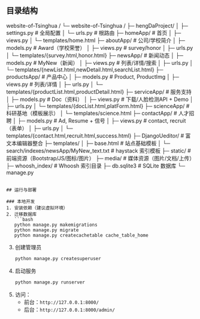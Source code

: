 ## 目录结构
website-of-Tsinghua /
  └─ website-of-Tsinghua /
     ├─ hengDaProject/
     │  ├─ settings.py         # 全局配置
     │  └─ urls.py             # 根路由
     ├─ homeApp/               # 首页
     │  ├─ views.py
     │  └─ templates/home.html
     ├─ aboutApp/              # 公司/学校简介
     │  ├─ models.py           # Award（学校荣誉）
     │  ├─ views.py            # survey/honor
     │  ├─ urls.py
     │  └─ templates/{survey.html,honor.html}
     ├─ newsApp/               # 新闻动态
     │  ├─ models.py           # MyNew（新闻）
     │  ├─ views.py            # 列表/详情/搜索
     │  ├─ urls.py
     │  └─ templates/{newList.html,newDetail.html,searchList.html}
     ├─ productsApp/           # 产品中心
     │  ├─ models.py           # Product, ProductImg
     │  ├─ views.py            # 列表/详情
     │  ├─ urls.py
     │  └─ templates/{productList.html,productDetail.html}
     ├─ serviceApp/            # 服务支持
     │  ├─ models.py           # Doc（资料）
     │  ├─ views.py            # 下载/人脸检测API + Demo
     │  ├─ urls.py
     │  └─ templates/{docList.html,platForm.html}
     ├─ scienceApp/            # 科研基地（模板展示）
     │  └─ templates/science.html
     ├─ contactApp/            # 人才招聘
     │  ├─ models.py           # Ad, Resume + 信号
     │  ├─ views.py            # contact, recruit（表单）
     │  ├─ urls.py
     │  └─ templates/{contact.html,recruit.html,success.html}
     ├─ DjangoUeditor/         # 富文本编辑器整合
     ├─ templates/
     │  ├─ base.html           # 站点基础模板
     │  └─ search/indexes/newsApp/MyNew_text.txt  # haystack 索引模板
     ├─ static/                # 前端资源（Bootstrap/JS/图标/图片）
     ├─ media/                 # 媒体资源（图片/文档/上传）
     ├─ whoosh_index/          # Whoosh 索引目录
     ├─ db.sqlite3             # SQLite 数据库
     └─ manage.py
```

## 运行与部署

### 本地开发
1. 安装依赖（建议虚拟环境）
2. 迁移数据库
   ```bash
   python manage.py makemigrations
   python manage.py migrate
   python manage.py createcachetable cache_table_home
   ```
3. 创建管理员
   ```bash
   python manage.py createsuperuser
   ```
4. 启动服务
   ```bash
   python manage.py runserver
   ```
5. 访问：
   - 前台：`http://127.0.0.1:8000/`
   - 后台：`http://127.0.0.1:8000/admin/`


 
